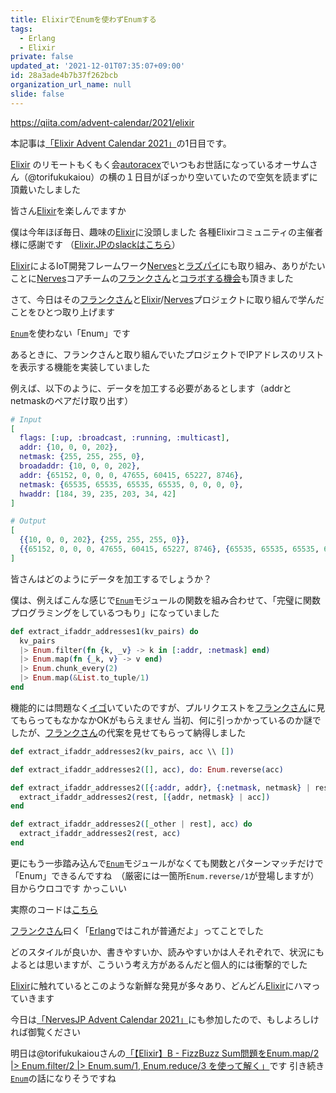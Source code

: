 ```yaml
---
title: ElixirでEnumを使わずEnumする
tags:
  - Erlang
  - Elixir
private: false
updated_at: '2021-12-01T07:35:07+09:00'
id: 28a3ade4b7b37f262bcb
organization_url_name: null
slide: false
---
```

https://qiita.com/advent-calendar/2021/elixir

本記事は[「Elixir Advent Calendar 2021」](https://qiita.com/advent-calendar/2021/elixir)の1日目です。

[Elixir] のリモートもくもく会[autoracex](https://autoracex.connpass.com/)でいつもお世話になっているオーサムさん（@torifukukaiou）の横の１日目がぽっかり空いていたので空気を読まずに頂戴いたしました

皆さん[Elixir]を楽しんでますか

僕は今年ほぼ毎日、趣味の[Elixir]に没頭しました
各種Elixirコミュニティの主催者様に感謝です
（[Elixir.JPのslackはこちら](https://join.slack.com/t/elixirjp/shared_invite/zt-ae8m5bad-WW69GH1w4iuafm1tKNgd~w)）

[Elixir]によるIoT開発フレームワーク[Nerves]と[ラズパイ]にも取り組み、ありがたいことに[Nerves]コアチームの[フランクさん]と[コラボする機会](https://github.com/nerves-project/nerves_motd)も頂きました

さて、今日はその[フランクさん]と[Elixir]/[Nerves]プロジェクトに取り組んで学んだことをひとつ取り上げます

[`Enum`]を使わない「Enum」です

あるときに、フランクさんと取り組んでいたプロジェクトでIPアドレスのリストを表示する機能を実装していました

例えば、以下のように、データを加工する必要があるとします（addrとnetmaskのペアだけ取り出す）

```elixir
# Input
[
  flags: [:up, :broadcast, :running, :multicast],
  addr: {10, 0, 0, 202},
  netmask: {255, 255, 255, 0},
  broadaddr: {10, 0, 0, 202},
  addr: {65152, 0, 0, 0, 47655, 60415, 65227, 8746},
  netmask: {65535, 65535, 65535, 65535, 0, 0, 0, 0},
  hwaddr: [184, 39, 235, 203, 34, 42]
]

# Output
[
  {{10, 0, 0, 202}, {255, 255, 255, 0}},
  {{65152, 0, 0, 0, 47655, 60415, 65227, 8746}, {65535, 65535, 65535, 65535, 0, 0, 0, 0}}
]
```

皆さんはどのようにデータを加工するでしょうか？

僕は、例えばこんな感じで[`Enum`]モジュールの関数を組み合わせて、「完璧に関数プログラミングをしているつもり」になっていました

```elixir
def extract_ifaddr_addresses1(kv_pairs) do
  kv_pairs
  |> Enum.filter(fn {k, _v} -> k in [:addr, :netmask] end)
  |> Enum.map(fn {_k, v} -> v end)
  |> Enum.chunk_every(2)
  |> Enum.map(&List.to_tuple/1)
end
```

機能的には問題なく[イゴ](https://www.google.com/search?q=%E3%81%84%E3%81%94%E3%81%8F%E6%84%8F%E5%91%B3)いていたのですが、プルリクエストを[フランクさん]に見てもらってもなかなかOKがもらえません
当初、何に引っかかっているのか謎でしたが、[フランクさん]の代案を見せてもらって納得しました

```elixir
def extract_ifaddr_addresses2(kv_pairs, acc \\ [])

def extract_ifaddr_addresses2([], acc), do: Enum.reverse(acc)

def extract_ifaddr_addresses2([{:addr, addr}, {:netmask, netmask} | rest], acc) do
  extract_ifaddr_addresses2(rest, [{addr, netmask} | acc])
end

def extract_ifaddr_addresses2([_other | rest], acc) do
  extract_ifaddr_addresses2(rest, acc)
end
```

更にもう一歩踏み込んで[`Enum`]モジュールがなくても関数とパターンマッチだけで「Enum」できるんですね　（厳密には一箇所`Enum.reverse/1`が登場しますが）
目からウロコです
かっこいい

実際のコードは[こちら](https://github.com/nerves-project/nerves_motd/blob/fdb22134f8093e19159297b5d0b49ae8890429df/lib/nerves_motd/utils.ex)

[フランクさん]曰く「[Erlang]ではこれが普通だよ」ってことでした

どのスタイルが良いか、書きやすいか、読みやすいかは人それぞれで、状況にもよるとは思いますが、こういう考え方があるんだと個人的には衝撃的でした

[Elixir]に触れているとこのような新鮮な発見が多々あり、どんどん[Elixir]にハマっていきます

今日は[「NervesJP Advent Calendar 2021」](https://qiita.com/advent-calendar/2021/nervesjp)にも参加したので、もしよろしければ御覧ください

明日は@torifukukaiouさんの[「【Elixir】B - FizzBuzz Sum問題をEnum.map/2 |> Enum.filter/2 |> Enum.sum/1, Enum.reduce/3 を使って解く」](https://qiita.com/advent-calendar/2021/elixir)です
引き続き[`Enum`]の話になりそうですね

[Erlang]: https://www.erlang.org/
[Elixir]: https://elixir-lang.org/
[Nerves]: https://hexdocs.pm/nerves/getting-started.html
[フランクさん]: https://twitter.com/fhunleth
[`Enum`]: https://hexdocs.pm/elixir/Enum.html
[ラズパイ]: https://www.raspberrypi.com/products/
